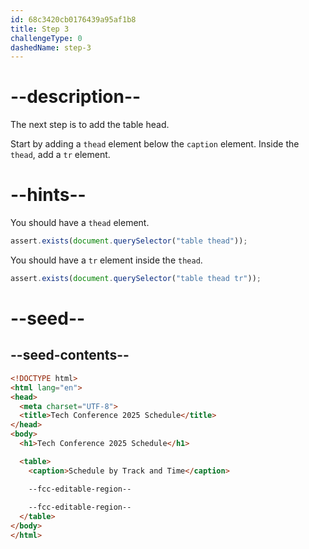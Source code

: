```yaml
---
id: 68c3420cb0176439a95af1b8
title: Step 3
challengeType: 0
dashedName: step-3
---
```


# --description--

The next step is to add the table head. 

Start by adding a `thead` element below the `caption` element. Inside the `thead`, add a `tr` element. 

# --hints--

You should have a `thead` element.

```js
assert.exists(document.querySelector("table thead"));
```

You should have a `tr` element inside the `thead`.

```js
assert.exists(document.querySelector("table thead tr"));
```

# --seed--

## --seed-contents--

```html
<!DOCTYPE html>
<html lang="en">
<head>
  <meta charset="UTF-8">
  <title>Tech Conference 2025 Schedule</title>
</head>
<body>
  <h1>Tech Conference 2025 Schedule</h1>

  <table>
    <caption>Schedule by Track and Time</caption>

    --fcc-editable-region--
        
    --fcc-editable-region--
  </table>
</body>
</html>
```
